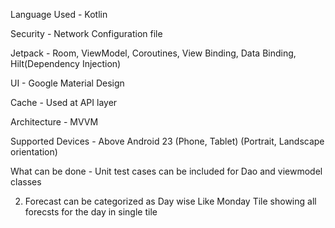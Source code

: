 Language Used - Kotlin

Security - Network Configuration file

Jetpack - Room, ViewModel, Coroutines, View Binding, Data Binding, Hilt(Dependency Injection)

UI - Google Material Design

Cache - Used at API layer

Architecture - MVVM

Supported Devices - Above Android 23 (Phone, Tablet) (Portrait, Landscape orientation)



What can be done - Unit test cases can be included for Dao and viewmodel classes

2. Forecast can be categorized as Day wise Like Monday Tile showing all forecsts for the day in single tile
